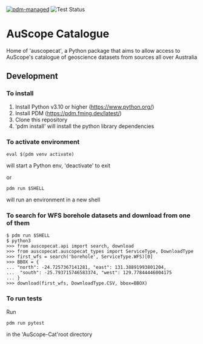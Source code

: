 [![pdm-managed](https://img.shields.io/endpoint?url=https%3A%2F%2Fcdn.jsdelivr.net%2Fgh%2Fpdm-project%2F.github%2Fbadge.json)](https://pdm-project.org)
![Test Status](https://github.com/AuScope-Cat/actions/workflows/python-publish.yml/badge.svg)

# AuScope Catalogue
Home of 'auscopecat', a Python package that aims to allow access to AuScope's catalogue of geoscience datasets from sources all over Australia

## Development

### To install

1. Install Python v3.10 or higher (https://www.python.org/)
2. Install PDM (https://pdm.fming.dev/latest/)
3. Clone this repository
4. 'pdm install' will install the python library dependencies

### To activate environment

```
eval $(pdm venv activate)
```
will start a Python env, 'deactivate' to exit

or

```
pdm run $SHELL
```
will run an environment in a new shell

### To search for WFS borehole datasets and download from one of them

```
$ pdm run $SHELL
$ python3
>>> from auscopecat.api import search, download
>>> from auscopecat.auscopecat_types import ServiceType, DownloadType
>>> first_wfs = search('borehole', ServiceType.WFS)[0]
>>> BBOX = {
... "north": -24.7257367141281, "east": 131.38891993801204,
...  "south": -25.793715746583374, "west": 129.77844446004175
... }
>>> download(first_wfs, DownloadType.CSV, bbox=BBOX)
```

### To run tests

Run
```
pdm run pytest
```
in the 'AuScope-Cat'root directory


